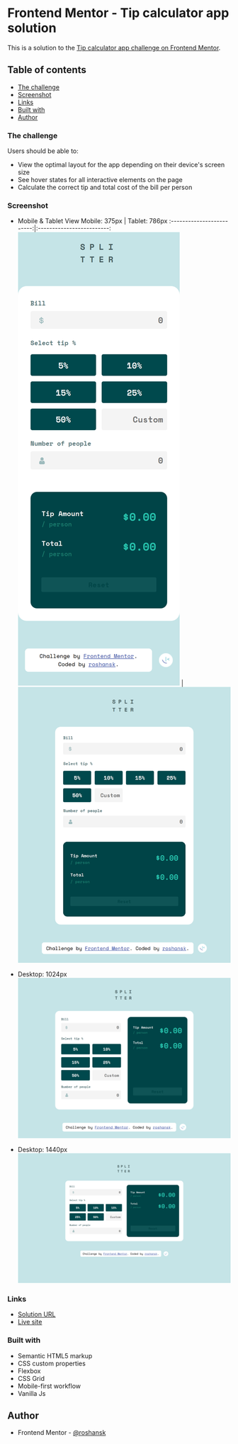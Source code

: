 # Frontend Mentor - Tip calculator app solution

This is a solution to the [Tip calculator app challenge on Frontend Mentor](https://www.frontendmentor.io/challenges/tip-calculator-app-ugJNGbJUX).

## Table of contents


- [The challenge](#the-challenge)
- [Screenshot](#screenshot)
- [Links](#links)
- [Built with](#built-with)
- [Author](#author)


### The challenge

Users should be able to:

- View the optimal layout for the app depending on their device's screen size
- See hover states for all interactive elements on the page
- Calculate the correct tip and total cost of the bill per person

### Screenshot

- Mobile & Tablet View
  Mobile: 375px             | Tablet: 786px
  :-------------------------:|:-------------------------:
  ![](./screenshots/mobile.png)  |  ![](./screenshots/tablet.png)

- Desktop: 1024px
![](./screenshots/desktop.png)

- Desktop: 1440px
![](./screenshots/widescreen.png)

### Links

- [Solution URL]()
- [Live site](https://roshansk.github.io/FrontendMentor-TipCalculator)


### Built with

- Semantic HTML5 markup
- CSS custom properties
- Flexbox
- CSS Grid
- Mobile-first workflow
- Vanilla Js

## Author

- Frontend Mentor - [@roshansk](https://www.frontendmentor.io/profile/roshansk)

